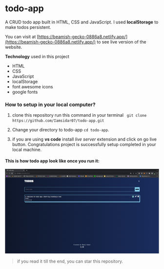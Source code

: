 # todo-app
A CRUD todo app built in HTML, CSS and JavaScript. I used **localStorage** to make todos persistent.

You can visit at [https://beamish-gecko-0886a8.netlify.app/](https://beamish-gecko-0886a8.netlify.app/) to see live version of the website.

**Technology** used in this project
* HTML
* CSS
* JavaScript
* localStorage
* font awesome icons
* google fonts

### How to setup in your local computer?
1. clone this repository run this command in your terminal ``` 
git clone https://github.com/Iamsidar07/todo-app.git ```

2. Change your directory to todo-app ```cd todo-app```.

3. if you are using **vs code** install _live server_ extension and click on go live button. Congratulations project is successfully setup completed in your local machine.

#### This is how todo app look like once you run it:

[![todoApp todoapp](/images/todo.png)](https://beamish-gecko-0886a8.netlify.app/)

> if you read it till the end, you can star this repository.